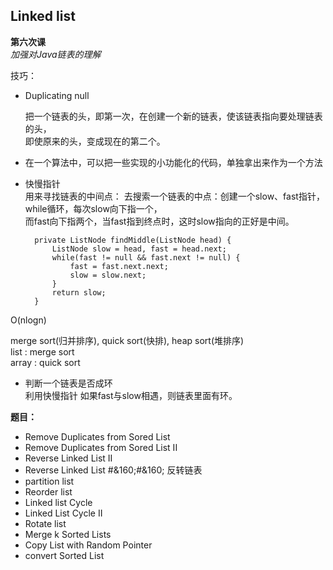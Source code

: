 ## Linked list  
**第六次课**  
*加强对Java链表的理解*  


技巧：  
* Duplicating null  

	把一个链表的头，即第一次，在创建一个新的链表，使该链表指向要处理链表的头，  
	即使原来的头，变成现在的第二个。  

* 在一个算法中，可以把一些实现的小功能化的代码，单独拿出来作为一个方法

* 快慢指针  
	用来寻找链表的中间点： 
	去搜索一个链表的中点：创建一个slow、fast指针，while循环，每次slow向下指一个，  
	而fast向下指两个，当fast指到终点时，这时slow指向的正好是中间。

		private ListNode findMiddle(ListNode head) {
			ListNode slow = head, fast = head.next;
			while(fast != null && fast.next != null) {
				fast = fast.next.next;
				slow = slow.next;
			}
			return slow;
		} 

O(nlogn)  

merge sort(归并排序), quick sort(快排), heap sort(堆排序)  
list : merge sort  
array : quick sort  

* 判断一个链表是否成环  
	利用快慢指针
	如果fast与slow相遇，则链表里面有环。
	
**题目：**  
  
* Remove Duplicates from  Sored List 
* Remove Duplicates from  Sored List II  
* Reverse Linked List II
* Reverse Linked List #&160;#&160; 反转链表  
* partition list 
* Reorder list 
* Linked list Cycle
* Linked List Cycle II
* Rotate list
* Merge k Sorted Lists  
* Copy List with Random Pointer
* convert Sorted List
